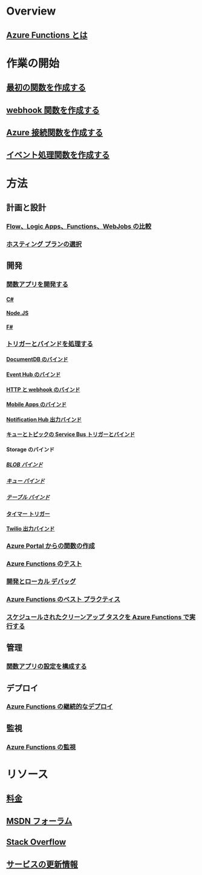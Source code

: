 # Overview
## [Azure Functions とは](functions-overview.md)
# 作業の開始
## [最初の関数を作成する](functions-create-first-azure-function.md)
## [webhook 関数を作成する](functions-create-a-web-hook-or-api-function.md)
## [Azure 接続関数を作成する](functions-create-an-azure-connected-function.md)
## [イベント処理関数を作成する](functions-create-an-event-processing-function.md)
# 方法
## 計画と設計
### [Flow、Logic Apps、Functions、WebJobs の比較](functions-compare-logic-apps-ms-flow-webjobs.md)
### [ホスティング プランの選択](functions-scale.md)

## 開発
### [関数アプリを開発する](functions-reference.md)
#### [C#](functions-reference-csharp.md)
#### [Node.JS](functions-reference-node.md)
#### [F#](functions-reference-fsharp.md)
### [トリガーとバインドを処理する](functions-triggers-bindings.md)
#### [DocumentDB のバインド](functions-bindings-documentdb.md)
#### [Event Hub のバインド](functions-bindings-event-hubs.md)
#### [HTTP と webhook のバインド](functions-bindings-http-webhook.md)
#### [Mobile Apps のバインド](functions-bindings-mobile-apps.md)
#### [Notification Hub 出力バインド](functions-bindings-notification-hubs.md)
#### [キューとトピックの Service Bus トリガーとバインド](functions-bindings-service-bus.md)
#### Storage のバインド
##### [BLOB バインド](functions-bindings-storage-blob.md)
##### [キュー バインド](functions-bindings-storage-queue.md)
##### [テーブル バインド](functions-bindings-storage-table.md)
#### [タイマー トリガー](functions-bindings-timer.md)
#### [Twilio 出力バインド](functions-bindings-twilio.md)
### [Azure Portal からの関数の作成](functions-create-first-azure-function-azure-portal.md)
### [Azure Functions のテスト](functions-test-a-function.md)
### [開発とローカル デバッグ](functions-run-local.md)
### [Azure Functions のベスト プラクティス](functions-best-practices.md)
### [スケジュールされたクリーンアップ タスクを Azure Functions で実行する](functions-scenario-database-table-cleanup.md)

## 管理
### [関数アプリの設定を構成する](functions-how-to-use-azure-function-app-settings.md)

## デプロイ
### [Azure Functions の継続的なデプロイ](functions-continuous-deployment.md)

## 監視
### [Azure Functions の監視](functions-monitoring.md)

# リソース
## [料金](https://azure.microsoft.com/pricing/details/functions/)  
## [MSDN フォーラム](https://social.msdn.microsoft.com/Forums/en-US/home?forum=AzureFunctions)
## [Stack Overflow](http://stackoverflow.com/questions/tagged/azure-functions)
## [サービスの更新情報](https://azure.microsoft.com/en-us/updates/?product=functions&updatetype=&platform=)


<!--HONumber=Dec16_HO1-->


